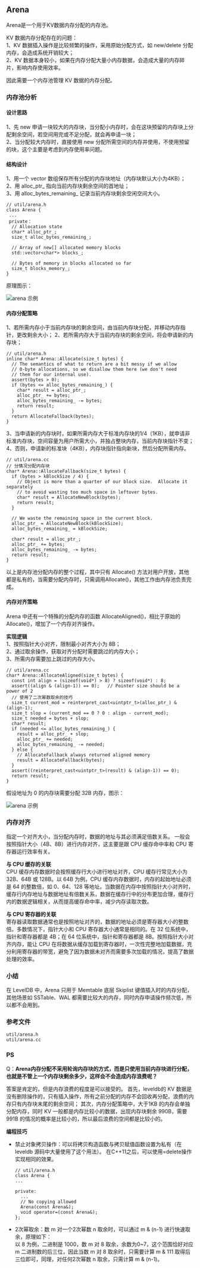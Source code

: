 ## Arena

Arena是一个用于KV数据内存分配的内存池。  

KV 数据内存分配存在的问题：  
1、KV 数据插入操作是比较频繁的操作，采用原始分配方式，如 new/delete 分配内存，会造成系统开销较大；  
2、KV 数据本身较小，如果在内存分配大量小内存数据，会造成大量的内存碎片，影响内存使用效率。   
  
因此需要一个内存池管理 KV 数据的内存分配。

### 内存池分析

#### 设计思路
1、先 new 申请一块较大的内存块，当分配小内存时，会在这块预留的内存块上分配剩余空间，若空间用完或不足分配，就会再申请一块；  
2、当分配较大内存时，直接使用 new 分配所需空间的内存并使用，不使用预留的块，这个主要是考虑到内存使用率问题。

#### 结构设计    
1、用一个 vector 数组保存所有分配的内存块地址（内存块默认大小为4KB）；   
2、用 alloc_ptr_ 指向当前内存块剩余空间的首地址；   
3、用 alloc_bytes_remaining_ 记录当前内存块剩余空闲空间大小。
```
// util/arena.h
class Arena {
 ...
 private：
  // Allocation state
  char* alloc_ptr_;
  size_t alloc_bytes_remaining_;

  // Array of new[] allocated memory blocks
  std::vector<char*> blocks_;

  // Bytes of memory in blocks allocated so far
  size_t blocks_memory_;
}
```
原理图示：

![arena 示例](../img/arena.png "arena")

#### 内存分配策略
1、若所需内存小于当前内存块的剩余空间，由当前内存块分配，并移动内存指针，更改剩余大小；
2、若所需内存大于当前内存块的剩余空间，将会申请新的内存块；
```
// util/arena.h
inline char* Arena::Allocate(size_t bytes) {
  // The semantics of what to return are a bit messy if we allow
  // 0-byte allocations, so we disallow them here (we don't need
  // them for our internal use).
  assert(bytes > 0);
  if (bytes <= alloc_bytes_remaining_) {
    char* result = alloc_ptr_;
    alloc_ptr_ += bytes;
    alloc_bytes_remaining_ -= bytes;
    return result;
  }
  return AllocateFallback(bytes);
}
```
3、当申请新的内存块时，如果所需内存大于标准内存块的1/4（1KB），就申请非标准内存块，空间容量为用户所需大小，并独占整块内存，当前内存块指针不变；
4、否则，申请新的标准块（4KB），内存块指针指向新块，然后分配所需内存。
```
// util/arena.cc
// 分情况分配内存块
char* Arena::AllocateFallback(size_t bytes) {
  if (bytes > kBlockSize / 4) {
    // Object is more than a quarter of our block size.  Allocate it separately
    // to avoid wasting too much space in leftover bytes.
    char* result = AllocateNewBlock(bytes);
    return result;
  }

  // We waste the remaining space in the current block.
  alloc_ptr_ = AllocateNewBlock(kBlockSize);
  alloc_bytes_remaining_ = kBlockSize;

  char* result = alloc_ptr_;
  alloc_ptr_ += bytes;
  alloc_bytes_remaining_ -= bytes;
  return result;
}
```
以上是内存池分配内存的整个过程，其中只有 Allocate() 方法对用户开放，其他都是私有的，当需要分配内存时，只需调用Allocate()，其他工作由内存池负责完成。  

#### 内存对齐策略   
Arena 中还有一个特殊的分配内存的函数 AllocateAligned()，相比于原始的 Allocate()，增加了一个内存对齐操作。

**实现逻辑**   
1、按照指针大小对齐，限制最小对齐大小为 8B；   
2、通过取余操作，获取对齐分配时需要跳过的内存大小；  
3、所需内存需要加上跳过的内存大小。  
```
// util/arena.cc
char* Arena::AllocateAligned(size_t bytes) {
  const int align = (sizeof(void*) > 8) ? sizeof(void*) : 8;
  assert((align & (align-1)) == 0);   // Pointer size should be a power of 2
  // 使用了二次幂数取余的技巧
  size_t current_mod = reinterpret_cast<uintptr_t>(alloc_ptr_) & (align-1);
  size_t slop = (current_mod == 0 ? 0 : align - current_mod);
  size_t needed = bytes + slop;
  char* result;
  if (needed <= alloc_bytes_remaining_) {
    result = alloc_ptr_ + slop;
    alloc_ptr_ += needed;
    alloc_bytes_remaining_ -= needed;
  } else {
    // AllocateFallback always returned aligned memory
    result = AllocateFallback(bytes);
  }
  assert((reinterpret_cast<uintptr_t>(result) & (align-1)) == 0);
  return result;
}
```
假设地址为 0 的内存块需要分配 32B 内存，图示：

![arena 示例](../img/memoryAlign.png "align")

### 内存对齐   
指定一个对齐大小，当分配内存时，数据的地址与其必须满足倍数关系。
一般会按照指针大小（4B、8B）进行内存对齐，这主要是跟 CPU 缓存命中率和 CPU 寄存器运行效率有关。   

**与 CPU 缓存的关联**   
CPU 缓存内存数据时会按照缓存行大小进行地址对齐，CPU 缓存行常见大小为 32B、64B 或 128B。以 64B 为例，CPU 缓存内存数据时，内存的起始地址必须是 64 的整数倍，如 0、64、128 等地址。当数据在内存中按照指针大小对齐时，缓存行内存地址与数据地址有倍数关系，数据在缓存行中的分布更加合理，缓存行内的数据逻辑相关，从而提高缓存命中率，减少内存读取次数。   

**与 CPU 寄存器的关联**   
寄存器读取数据通常也是按照地址对齐的，数据的地址必须是寄存器大小的整数倍。多数情况下，指针大小和 CPU 寄存器大小通常是相同的。在 32 位系统中，指针和寄存器都是 4B；在 64 位系统中，指针和寄存器都是 8B。按照指针大小对齐内存，能让 CPU 在将数据从缓存加载到寄存器时，一次性完整地加载数据，充分利用寄存器的带宽，避免了因为数据未对齐而需要多次加载的情况，提高了数据处理的效率。   

### 小结
在 LevelDB 中，Arena 只用于 Memtable 底层 Skiplist 键值插入时的内存分配，其他场景如 SSTable、WAL 都需要比较大的内存，同时内存申请操作频次低，所以都不会用到。

### 参考文件
```
util/arena.h 
util/arena.cc
```
### PS
Q：**Arena内存分配不采用轮询内存块的方式，而是只使用当前内存块进行分配，也就是不管上一个内存块剩余多少，这样会不会造成内存浪费呢？**  

答案是肯定的，但是内存浪费的程度是可以接受的。
首先，leveldb的 KV 数据是没有删除操作的，只有插入操作，所有之前分配的内存不会回收再分配，浪费的内存只有内存块末尾的剩余空间；
其次，内存分配策略中，大于1KB 的内存会单独分配内存，同时 KV 一般都是内存比较小的数据，出现内存块剩余 990B，需要 991B 的情况的概率是比较小的，所以最后浪费的空间都是比较小的。

**编程技巧**    
- 禁止对象拷贝操作：可以将拷贝构造函数与拷贝赋值函数设置为私有（在 leveldb 源码中大量使用了这个用法）。
在C++11之后，可以使用=delete操作实现相同的效果。
  ```
  // util/arena.h
  class Arena {
  ...

  private:
    ...
    // No copying allowed
    Arena(const Arena&);
    void operator=(const Arena&);
  };
  ```
- 2次幂取余：数 m 对一个2次幂数 n 取余时，可以通过 m & (n-1) 进行快速取余，原理如下：   
以 8 为例，二进制是 1000，数 m 对 8 取余，余数为0~7，这个范围恰好对应 m 二进制数的后三位，因此当数 m 对 8 取余时，只需要计算 m & 111 取得后三位即可，同理，对任何2次幂数 n 取余，只需计算 m & (n-1)。